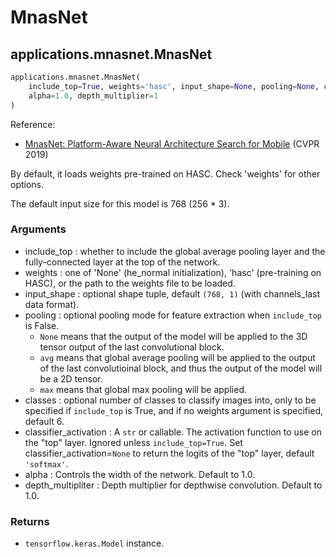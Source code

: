 # MnasNet

## applications.mnasnet.MnasNet

```python
applications.mnasnet.MnasNet(
    include_top=True, weights='hasc', input_shape=None, pooling=None, classes=6, classifier_activation='softmax',
    alpha=1.0, depth_multiplier=1
)
```

Reference:
- [MnasNet: Platform-Aware Neural Architecture Search for Mobile](https://arxiv.org/abs/1807.11626) (CVPR 2019)

By default, it loads weights pre-trained on HASC. Check 'weights' for other options.

The default input size for this model is 768 (256 * 3).

### Arguments
- include_top : whether to include the global average pooling layer and the fully-connected layer at the top of the network.
- weights : one of 'None' (he_normal initialization), 'hasc' (pre-training on HASC), or the path to the weights file to be loaded.
- input_shape : optional shape tuple, default `(768, 1)` (with channels_last data format).
- pooling : optional pooling mode for feature extraction when `include_top` is False.
    - `None` means that the output of the model will be applied to the 3D tensor output of the last convolutional block.
    - `avg` means that global average pooling will be applied to the output of the last convolutioinal block, and thus the output of the model will be a 2D tensor.
    - `max` means that global max pooling will be applied.
- classes : optional number of classes to classify images into, only to be specified if `include_top` is True, and if no weights argument is specified, default 6.
- classifier_activation : A `str` or callable. The activation function to use on the "top" layer. Ignored unless `include_top=True`. Set classifier_activation=`None` to return the logits of the "top" layer, default `'softmax'`.
- alpha : Controls the width of the network. Default to 1.0.
- depth_multipliter : Depth multiplier for depthwise convolution. Default to 1.0.

### Returns
- `tensorflow.keras.Model` instance.
